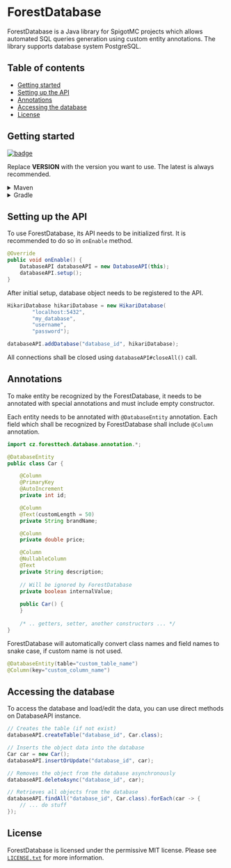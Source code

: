 # ForestDatabase

ForestDatabase is a Java library for SpigotMC projects which 
allows automated SQL queries generation using custom entity annotations. The library supports database system PostgreSQL.

## Table of contents

* [Getting started](#getting-started)
* [Setting up the API](#setting-up-the-api)
* [Annotations](#annotations)
* [Accessing the database](#accessing-the-database)
* [License](#license)

## Getting started

[![badge](https://jitpack.io/v/ForestTechMC/ForestDatabase.svg)](https://jitpack.io/#ForestTechMC/ForestDatabase)

Replace **VERSION** with the version you want to use. The latest is always recommended.

<details>
    <summary>Maven</summary>

```xml
<repositories>
    <repository>
        <id>jitpack.io</id>
        <url>https://jitpack.io</url>
    </repository>
</repositories>

<dependencies>
    <dependency>
        <groupId>com.github.ForestTechMC</groupId>
        <artifactId>ForestDatabase</artifactId>
        <version>1.0.8</version>
    </dependency>
</dependencies>
```
</details>

<details>
    <summary>Gradle</summary>

```groovy
allprojects {
    repositories {
        maven { url 'https://jitpack.io' }
    }
}

dependencies {
    implementation 'com.github.ForestTechMC:ForestDatabase:VERSION'
}
```
</details>

## Setting up the API

To use ForestDatabase, its API needs to be initialized first. It is recommended to do so in `onEnable` method.

```java
@Override
public void onEnable() {
    DatabaseAPI databaseAPI = new DatabaseAPI(this);
    databaseAPI.setup();
}
```

After initial setup, database object needs to be registered to the API.

```java
HikariDatabase hikariDatabase = new HikariDatabase(
        "localhost:5432",
        "my_database",
        "username",
        "password");

databaseAPI.addDatabase("database_id", hikariDatabase);
```

All connections shall be closed using `databaseAPI#closeAll()` call.

## Annotations

To make entity be recognized by the ForestDatabase, it needs to be annotated with special annotations and must include empty constructor.

Each entity needs to be annotated with `@DatabaseEntity` annotation. Each field which shall be recognized by ForestDatabase shall include `@Column` annotation.

```java
import cz.foresttech.database.annotation.*;

@DatabaseEntity
public class Car {

    @Column
    @PrimaryKey
    @AutoIncrement
    private int id;

    @Column
    @Text(customLength = 50)
    private String brandName;

    @Column
    private double price;

    @Column
    @NullableColumn
    @Text
    private String description;
    
    // Will be ignored by ForestDatabase
    private boolean internalValue;
    
    public Car() {
    }
    
    /* .. getters, setter, another constructors ... */
}
```

ForestDatabase will automatically convert class names and field names to snake case, if custom name is not used.

```java
@DatabaseEntity(table="custom_table_name")
@Column(key="custom_column_name")
```

## Accessing the database

To access the database and load/edit the data, you can use direct methods on DatabaseAPI instance.

```java
// Creates the table (if not exist)
databaseAPI.createTable("database_id", Car.class);

// Inserts the object data into the database
Car car = new Car();
databaseAPI.insertOrUpdate("database_id", car);

// Removes the object from the database asynchronously
databaseAPI.deleteAsync("database_id", car);

// Retrieves all objects from the database
databaseAPI.findAll("database_id", Car.class).forEach(car -> {
    // ... do stuff
});
```

## License
ForestDatabase is licensed under the permissive MIT license. Please see [`LICENSE.txt`](https://github.com/ForestTechMC/ForestRedisAPI/blob/master/LICENSE.txt) for more information.
